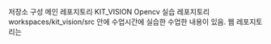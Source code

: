 
저장소 구성
메인 레포지토리 KIT_VISION
Opencv 실습 레포지토리 workspaces/kit_vision/src
안에 수업시간에 실습한 수업한 내용이 있음.
웹 레포지토리는

